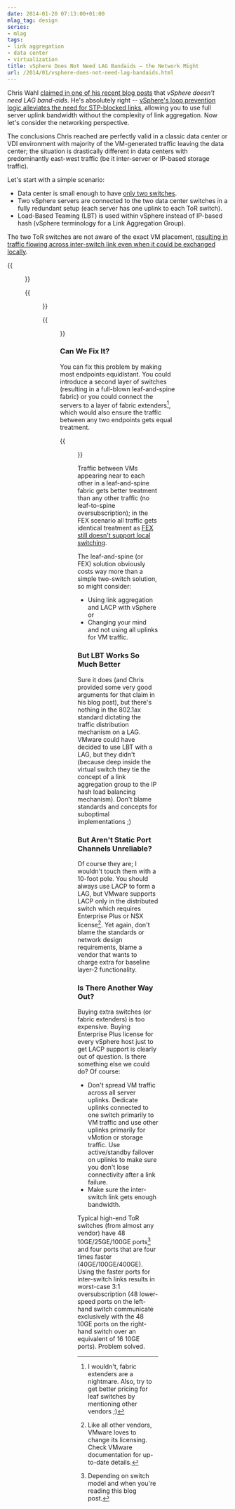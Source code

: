 ```yaml
---
date: 2014-01-20 07:13:00+01:00
mlag_tag: design
series:
- mlag
tags:
- link aggregation
- data center
- virtualization
title: vSphere Does Not Need LAG Bandaids – the Network Might
url: /2014/01/vsphere-does-not-need-lag-bandaids.html
---
```

Chris Wahl [claimed in one of his recent blog posts](http://wahlnetwork.com/2014/01/13/vsphere-need-lag-bandaids/) that *vSphere doesn\'t need LAG band-aids*. He\'s absolutely right -- [vSphere's loop prevention logic alleviates the need for STP-blocked links](http://blog.ipspace.net/2010/11/vmware-virtual-switch-no-need-for-stp.html), allowing you to use full server uplink bandwidth without the complexity of link aggregation. Now let's consider the networking perspective.
<!--more-->
The conclusions Chris reached are perfectly valid in a classic data center or VDI environment with majority of the VM-generated traffic leaving the data center; the situation is drastically different in data centers with predominantly east-west traffic (be it inter-server or IP-based storage traffic).

Let's start with a simple scenario:

- Data center is small enough to have [only two switches](https://blog.ipspace.net/2014/10/all-you-need-are-two-top-of-rack.html).
- Two vSphere servers are connected to the two data center switches in a fully redundant setup (each server has one uplink to each ToR switch).
- Load-Based Teaming (LBT) is used within vSphere instead of IP-based hash (vSphere terminology for a Link Aggregation Group).

The two ToR switches are not aware of the exact VM placement, [resulting in traffic flowing across inter-switch link even when it could be exchanged locally](http://blog.ipspace.net/2011/01/vswitch-in-multi-chassis-link.html).

{{<figure src="/2014/01/s320-vSwitch_MLAG_Phy.png" caption="Physical connectivity">}}

{{<figure src="/2014/01/s320-vSwitch_MLAG_Log.png" caption="VM MAC reachability as seen by the switches">}}

{{<figure src="/2014/01/s320-vSwitch_MLAG_Traffic.png" caption="Traffic flow between VMs on adjacent hypervisor hosts">}}

### Can We Fix It?

You can fix this problem by making most endpoints equidistant. You could introduce a second layer of switches (resulting in a full-blown leaf-and-spine fabric) or you could connect the servers to a layer of fabric extenders[^NOFEX], which would also ensure the traffic between any two endpoints gets equal treatment.

{{<figure src="/2014/01/s400-FEX_LAG.png">}}

[^NOFEX]: I wouldn't, fabric extenders are a nightmare. Also, try to get better pricing for leaf switches by mentioning other vendors ;)

Traffic between VMs appearing near to each other in a leaf-and-spine fabric gets better treatment than any other traffic (no leaf-to-spine oversubscription); in the FEX scenario all traffic gets identical treatment as [FEX still doesn't support local switching](http://www.cisco.com/en/US/docs/switches/datacenter/nexus2000/sw/configuration/guide/rel_6_2/b_Configuring_the_Cisco_Nexus_2000_Series_Fabric_Extender_rel_6_2_chapter_01.html).

The leaf-and-spine (or FEX) solution obviously costs way more than a simple two-switch solution, so might consider:

* Using link aggregation and LACP with vSphere or
* Changing your mind and not using all uplinks for VM traffic.

### But LBT Works So Much Better

Sure it does (and Chris provided some very good arguments for that claim in his blog post), but there's nothing in the 802.1ax standard dictating the traffic distribution mechanism on a LAG. VMware could have decided to use LBT with a LAG, but they didn't (because deep inside the virtual switch they tie the concept of a link aggregation group to the IP hash load balancing mechanism). Don't blame standards and concepts for suboptimal implementations ;)

### But Aren't Static Port Channels Unreliable?

Of course they are; I wouldn't touch them with a 10-foot pole. You should always use LACP to form a LAG, but VMware supports LACP only in the distributed switch which requires Enterprise Plus or NSX license[^MAYBE]. Yet again, don't blame the standards or network design requirements, blame a vendor that wants to charge extra for baseline layer-2 functionality.

[^MAYBE]: Like all other vendors, VMware loves to change its licensing. Check VMware documentation for up-to-date details.

### Is There Another Way Out?

Buying extra switches (or fabric extenders) is too expensive. Buying Enterprise Plus license for every vSphere host just to get LACP support is clearly out of question. Is there something else we could do? Of course:

* Don't spread VM traffic across all server uplinks. Dedicate uplinks connected to one switch primarily to VM traffic and use other uplinks primarily for vMotion or storage traffic. Use active/standby failover on uplinks to make sure you don't lose connectivity after a link failure.
* Make sure the inter-switch link gets enough bandwidth.

Typical high-end ToR switches (from almost any vendor) have 48 10GE/25GE/100GE ports[^MOD] and four ports that are four times faster (40GE/100GE/400GE). Using the faster ports for inter-switch links results in worst-case 3:1 oversubscription (48 lower-speed ports on the left-hand switch communicate exclusively with the 48 10GE ports on the right-hand switch over an equivalent of 16 10GE ports). Problem solved.

[^MOD]: Depending on switch model and when you're reading this blog post.